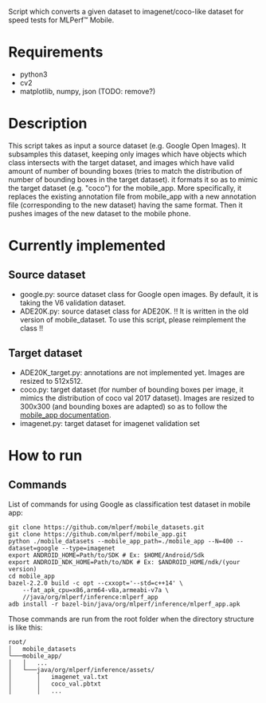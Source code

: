 Script which converts a given dataset to imagenet/coco-like dataset for speed tests for MLPerf™ Mobile.

# Requirements
- python3
- cv2
- matplotlib, numpy, json (TODO: remove?)

# Description
This script takes as input a source dataset (e.g. Google Open Images). It subsamples this dataset, keeping only images which have objects which class intersects with the target dataset, and images which have valid amount of number of bounding boxes (tries to match the distribution of number of bounding boxes in the target dataset).
it formats it so as to mimic the target dataset (e.g. "coco") for the mobile_app.
More specifically, it replaces the existing annotation file from mobile_app with
a new annotation file (corresponding to the new dataset) having the same format.
Then it pushes images of the new dataset to the mobile phone.



# Currently implemented
## Source dataset
- google.py: source dataset class for Google open images. By default, it is taking the V6 validation dataset.
- ADE20K.py: source dataset class for ADE20K. !! It is written in the old version of mobile_dataset. To use this script, please reimplement the class !!

## Target dataset
- ADE20K_target.py: annotations are not implemented yet. Images are resized to 512x512.
- coco.py: target dataset (for number of bounding boxes per image, it mimics the distribution of coco val 2017 dataset). Images are resized to 300x300 (and bounding boxes are adapted) so as to follow the [mobile_app documentation](https://github.com/mlperf/mobile_app/blob/master/cpp/datasets/README.md).
- imagenet.py: target dataset for imagenet validation set


# How to run

## Commands
List of commands for using Google as classification test dataset in mobile app:
```
git clone https://github.com/mlperf/mobile_datasets.git
git clone https://github.com/mlperf/mobile_app.git
python ./mobile_datasets --mobile_app_path=./mobile_app --N=400 --dataset=google --type=imagenet
export ANDROID_HOME=Path/to/SDK # Ex: $HOME/Android/Sdk
export ANDROID_NDK_HOME=Path/to/NDK # Ex: $ANDROID_HOME/ndk/(your version)
cd mobile_app
bazel-2.2.0 build -c opt --cxxopt='--std=c++14' \
    --fat_apk_cpu=x86,arm64-v8a,armeabi-v7a \
    //java/org/mlperf/inference:mlperf_app
adb install -r bazel-bin/java/org/mlperf/inference/mlperf_app.apk
```

Those commands are run from the root folder when the directory structure is like this:

```
root/
│   mobile_datasets
└───mobile_app/
│   │   ...
│   └───java/org/mlperf/inference/assets/
│       │   imagenet_val.txt
│       │   coco_val.pbtxt
│       │   ...
```
